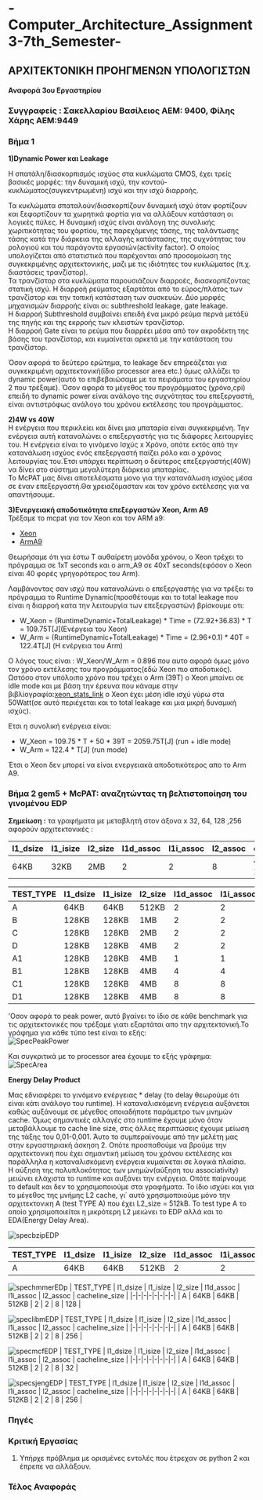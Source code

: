 # -Computer_Architecture_Assignment3-7th_Semester-
## ΑΡΧΙΤΕΚΤΟΝΙΚΗ ΠΡΟΗΓΜΕΝΩΝ ΥΠΟΛΟΓΙΣΤΩΝ

#### Αναφορά 3ου Εργαστηρίου 

### Συγγραφείς : Σακελλαρίου Βασίλειος ΑΕΜ: 9400, Φίλης Χάρης ΑΕΜ:9449


### Βήμα 1 


**1)Dynamic Power και Leakage**</br>

Η σπατάλη/διασκορπισμός ισχύος στα κυκλώματα CMOS, έχει τρείς βασικές μορφές: την δυναμική ισχύ, την κοντού-κυκλώματος(συγκεντρωμένη) ισχύ και την ισχύ διαρροής.</br>

Τα κυκλώματα σπαταλούν/διασκορπίζουν δυναμική ισχύ όταν φορτίζουν και ξεφορτίζουν τα χωρητικά φορτία για να αλλάξουν κατάσταση οι λογικές πύλες. Η δυναμική ισχύς είναι ανάλογη της συνολικής χωριτικότητας του φορτίου, της παρεχόμενης τάσης, της ταλάντωσης τάσης κατά την διάρκεια της αλλαγής κατάστασης, της συχνότητας του ρολογιού και του παράγοντα εργασιών(activity factor). O οποίος υπολογίζεται από στατιστικά που παρέχονται από προσομοίωση της συγκεκριμένης αρχιτεκτονικής, μαζι με τις ιδιότητες του κυκλώματος (π.χ. διαστάσεις τρανζίστορ).</br>
Τα τρανζίστορ στα κυκλώματα παρουσιάζουν διαρροές, διασκορπίζοντας στατική ισχύ. Η διαρροή ρεύματος εξαρτάται από το εύρος/πλάτος των τρανζίστορ και την τοπική κατάσταση των συσκευών. Δύο μορφές μηχανισμών διαρροής είναι οι: subthreshold leakage, gate leakage. </br>
Η διαρροή Subthreshold συμβαίνει  επειδή ένα μικρό ρεύμα περνά μετάξύ της πηγής και της εκρροής των κλειστών τρανζίστορ.</br>
Η διαρροή Gate είναι το ρεύμα που διαρρέει μέσα από τον ακροδέκτη της βάσης του τρανζίστορ, και κυμαίνεται αρκετά με την κατάσταση του τρανζίστορ.

Όσον αφορά το δεύτερο ερώτημα, το leakage δεν επηρεάζεται για συγκεκριμένη αρχιτεκτονική(ίδιο processor area etc.) όμως αλλάζει το dynamic power(αυτό το επιβεβαιώσαμε με τα πειράματα του εργαστηρίου 2 που τρέξαμε). Όσον αφορά το μέγεθος του προγράμματος (χρόνο,cpi) επειδή το dynamic power είναι ανάλογο της συχνότητας του επεξεργαστή, είναι αντιστρόφως ανάλογο του χρόνου εκτέλεσης του προγράμματος.

**2)4W vs 40W**</br>
Η ενέργεια που περικλείει και δίνει μια μπαταρία είναι συγκεκριμένη. Την ενέργεια αυτή καταναλώνει ο επεξεργαστής για τις διάφορες λειτουργίες του. Η ενέργεια είναι το γινόμενο Ισχύς x Χρόνο, οπότε εκτός από την κατανάλωση ισχύος ενός επεξεργαστή παίζει ρόλο και ο χρόνος λειτουργίας του.Έτσι υπάρχει περίπτωση ο δεύτερος επεξεργαστής(40W) να δίνει στο σύστημα μεγαλύτερη διάρκεια μπαταρίας.</br>
Το McPAT μας δίνει αποτελέσματα μονο για την κατανάλωση ισχύος μέσα σε έναν επεξεργαστή.Θα χρειαζόμασταν και τον χρόνο εκτέλεσης για να απαντήσουμε.

**3)Ενεργειακή αποδοτικότητα επεξεργαστών Xeon, Arm A9** </br>
Τρέξαμε το mcpat για τον Xeon και τον ARM a9:
  * [Xeon](https://github.com/harryfilis/Computer_Architecture_Assignment3-7th_Semester/blob/master/mcpat_output_txt/Xeon.txt)
  * [ArmA9](https://github.com/harryfilis/Computer_Architecture_Assignment3-7th_Semester/blob/master/mcpat_output_txt/arm_A9.txt)</br>

Θεωρήσαμε ότι για έστω Τ αυθαίρετη μονάδα χρόνου, ο Xeon τρέχει το πρόγραμμα σε 1xT seconds και ο arm_A9 σε 40xT seconds(εφόσον ο Xeon είναι 40 φορές γρηγορότερος του Arm).</br>

Λαμβάνοντας σαν ισχύ που καταναλώνει ο επεξεργαστής για να τρέξει το πρόγραμμα το Runtime Dynamic(προσθέτουμε και το total leakage που είναι η διαρροή κατα την λειτουργία των επεξεργαστών) βρίσκουμε οτι:</br>
    
   * W_Xeon = (RuntimeDynamic+TotalLeakage) * Time = (72.92+36.83) * T  =  109.75T[J](Ενέργεια του Xeon)</br>
   * W_Arm = (RuntimeDynamic+TotalLeakage) * Time = (2.96+0.1) * 40T = 122.4T[J] (Η ενέργεια του Arm)</br>

O λόγος τους είναι : W_Xeon/W_Arm = 0.896 που αυτο αφορά όμως μόνο τον χρόνο εκτέλεσης του προγράμματος(εδώ Xeon πιο αποδοτικός).</br>
Ωστόσο στον υπόλοιπο χρόνο που τρέχει ο Arm (39Τ) ο Xeon μπαίνει σε idle mode και με βάση την έρευνα που κάναμε στην βιβλίογραφία:[xeon_stats_link](https://techreport.com/news/13036/new-xeons-bring-dramatically-lower-idle-power/) o Xeon έχει μέση idle ισχύ γύρω στα 50Watt(σε αυτό περιέχεται και το total leakage και μια μικρή δυναμική ισχύς).</br>

Ετσι η συνολική ενέργεια είναι:</br>
    
   * W_Xeon = 109.75 * Τ + 50 * 39T =  2059.75T[J] (run + idle mode)</br>
   * W_Arm  = 122.4 * Τ[J]  (run mode)</br>

Έτσι ο Xeon δεν μπορεί να είναι ενεργειακά αποδοτικότερος απο το Arm Α9.</br>

### Βήμα 2 gem5 + McPAT: αναζητώντας τη βελτιστοποίηση του γινομένου EDP

**Σημείωση :** τα γραφήματα με μεταβλητή στον άξονα x 32, 64, 128 ,256 αφορούν αρχιτεκτονικές :

| l1_dsize | l1_isize | l2_size | l1d_assoc | l1i_assoc | l2_assoc | cacheline_size | specbzip | specmcf | specsjeng | spechmmer | speclibm |
|-|-|-|-|-|-|-|-|-|-|-|-|
| 64KB | 32KB | 2MB | 2 | 2 | 8 | {32Β, 64Β, 128Β, 256Β} |


| TEST_TYPE | l1_dsize | l1_isize | l2_size | l1d_assoc | l1i_assoc | l2_assoc | cacheline_size |
|-|-|-|-|-|-|-|-|
| A | 64KB | 64KB | 512KB | 2 | 2 | 8 | 256 | 
| B | 128KB | 128KB | 1MB | 2 | 2 | 8 | 256 | 
| C | 128KB | 128KB | 2MB | 2 | 2 | 8 | 256 |
| D | 128KB | 128KB | 4MB | 2 | 2 | 8 | 256 |
| A1 | 128KB | 128KB | 4MB | 1 | 1 | 8 | 256 |
| B1 | 128KB | 128KB | 4MB | 4 | 4 | 8 | 256 | 
| C1 | 128KB | 128KB | 4MB | 8 | 8 | 8 | 256 |
| D1 | 128KB | 128KB | 4MB | 8 | 8 | 16| 256 |


'Oσον αφορά το peak power, αυτό βγαίνει το ίδιο σε κάθε benchmark για τις αρχιτεκτονικές που τρέξαμε γιατι εξαρτάται απο την αρχιτεκτονική.Το γράφημα για κάθε τύπο test είναι το εξής:</br>
![SpecPeakPower](https://github.com/harryfilis/Computer_Architecture_Assignment3-7th_Semester/blob/master/peak_power.png)

Kαι συγκριτικά με το processor area έχουμε το εξής γράφημα:</br>
![SpecArea](https://github.com/harryfilis/Computer_Architecture_Assignment3-7th_Semester/blob/master/area.png)

**Εnergy Delay Product**

Μας εδνιαφέρει το γινόμενο ενέργειας * delay (το delay θεωρούμε ότι είναι κάτι ανάλογο του runtime). Η καταναλισκόμενη ενέργεια αυξάνεται καθώς αυξάνουμε σε μέγεθος οποιαδήποτε παράμετρο των μνημών cache. Όμως σημαντικές αλλαγές στο runtime έχουμε μόνο όταν μεταβάλλουμε το cache line size, στις άλλες περιπτώσεις έχουμε μείωση της τάξης του 0,01-0,001. Άυτο το συμπεραίνουμε από την μελέτη μας στην εργαστηριακή άσκηση 2. Οπότε προσπαθούμε να βρούμε την αρχιτεκτονική που έχει σημαντική μείωση του χρόνου εκτέλεσης και παράλληλα η καταναλισκόμενη ενέργεια κυμαίνεται σε λογικά πλαίσια. </br>
Η αύξηση της πολυπλοκότητας των μνημών(αύξηση του associativity) μειώνει ελάχιστα το runtime και αυξάνει την ενέργεια. Οπότε παίρνουμε το default και δεν το χρησιμοποιούμε στα γραφήματα. Το ίδιο ισχύει και για το μέγεθος της μνήμης L2 cache, γι΄ αυτό χρησιμοποιούμε μόνο την αρχιτεκτονικη A (test TYPE A) που έχει L2_size = 512kB. Το test type A το οποίο χρησιμοποιείται η μικρότερη L2  μειώνει το EDP αλλά και το EDA(Energy Delay Area).</br>

![specbzipEDP](https://github.com/harryfilis/Computer_Architecture_Assignment3-7th_Semester/blob/master/EDP%20plots/specbzipEDP.png)

| TEST_TYPE | l1_dsize | l1_isize | l2_size | l1d_assoc | l1i_assoc | l2_assoc | cacheline_size |
|-|-|-|-|-|-|-|-|
| A | 64KB | 64KB | 512KB | 2 | 2 | 8 | 256 | 

![spechmmerEDp](https://github.com/harryfilis/Computer_Architecture_Assignment3-7th_Semester/blob/master/EDP%20plots/spechmmerEDP.png)
| TEST_TYPE | l1_dsize | l1_isize | l2_size | l1d_assoc | l1i_assoc | l2_assoc | cacheline_size |
|-|-|-|-|-|-|-|-|
| A | 64KB | 64KB | 512KB | 2 | 2 | 8 | 128 | 

![speclibmEDP](https://github.com/harryfilis/Computer_Architecture_Assignment3-7th_Semester/blob/master/EDP%20plots/speclibmEDP.png)
| TEST_TYPE | l1_dsize | l1_isize | l2_size | l1d_assoc | l1i_assoc | l2_assoc | cacheline_size |
|-|-|-|-|-|-|-|-|
| A | 64KB | 64KB | 512KB | 2 | 2 | 8 | 256 | 

![specmcfEDP](https://github.com/harryfilis/Computer_Architecture_Assignment3-7th_Semester/blob/master/EDP%20plots/specmcfEDP.png)
| TEST_TYPE | l1_dsize | l1_isize | l2_size | l1d_assoc | l1i_assoc | l2_assoc | cacheline_size |
|-|-|-|-|-|-|-|-|
| A | 64KB | 64KB | 512KB | 2 | 2 | 8 | 32 | 

![specsjengEDP](https://github.com/harryfilis/Computer_Architecture_Assignment3-7th_Semester/blob/master/EDP%20plots/specsjengEDP.png)
| TEST_TYPE | l1_dsize | l1_isize | l2_size | l1d_assoc | l1i_assoc | l2_assoc | cacheline_size |
|-|-|-|-|-|-|-|-|
| A | 64KB | 64KB | 512KB | 2 | 2 | 8 | 256 | 

### Πηγές 



### Κριτική Εργασίας

1. Υπήρχε πρόβλημα με ορισμένες εντολές που έτρεχαν σε python 2 και έπρεπε να αλλάξουν.

### Τέλος Αναφοράς 

